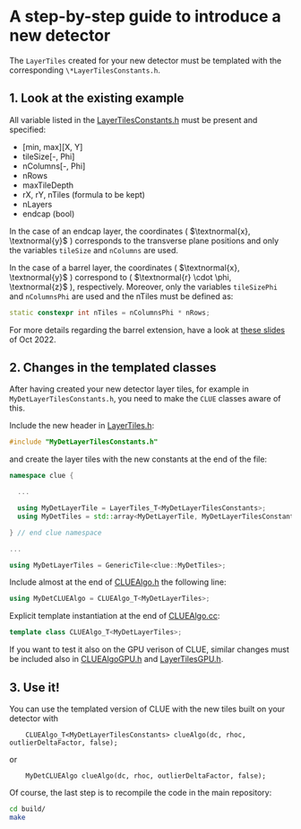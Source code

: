 # A step-by-step guide to introduce a new detector

The `LayerTiles` created for your new detector must be templated with 
the corresponding `\*LayerTilesConstants.h`.

## 1. Look at the existing example

All variable listed in the [LayerTilesConstants.h](LayerTilesConstants.h) must be present and specified:
* [min, max][X, Y]
* tileSize[-, Phi]
* nColumns[-, Phi]
* nRows
* maxTileDepth
* rX, rY, nTiles (formula to be kept)
* nLayers
* endcap (bool)

In the case of an endcap layer, the coordinates ( $\textnormal{x}, \textnormal{y}$ ) 
corresponds to the transverse plane positions and only the variables `tileSize` and `nColumns` are used.

In the case of a barrel layer, the coordinates ( $\textnormal{x}, \textnormal{y}$ ) correspond to ( $\textnormal{r} \cdot \phi, \textnormal{z}$ ), respectively.
Moreover, only the variables `tileSizePhi` and `nColumnsPhi` are used and the nTiles must be defined as:
```c++
static constexpr int nTiles = nColumnsPhi * nRows;
```

For more details regarding the barrel extension, have a look at [these slides](https://indico.cern.ch/event/1207900/#3-k4clue-update)
of Oct 2022.
 
## 2. Changes in the templated classes 

After having created your new detector layer tiles, for example in `MyDetLayerTilesConstants.h`,
you need to make the `CLUE` classes aware of this.

Include the new header in [LayerTiles.h](LayerTiles.h):
```c++
#include "MyDetLayerTilesConstants.h"
```
and create the layer tiles with the new constants at the end of the file:
```c++
namespace clue {

  ...

  using MyDetLayerTile = LayerTiles_T<MyDetLayerTilesConstants>;
  using MyDetTiles = std::array<MyDetLayerTile, MyDetLayerTilesConstants::nLayers>;

} // end clue namespace

...

using MyDetLayerTiles = GenericTile<clue::MyDetTiles>;
```

Include almost at the end of [CLUEAlgo.h](CLUEAlgo.h) the following line:
```c++
using MyDetCLUEAlgo = CLUEAlgo_T<MyDetLayerTiles>;
```

Explicit template instantiation at the end of [CLUEAlgo.cc](../src/CLUEAlgo.cc):
```c++
template class CLUEAlgo_T<MyDetLayerTiles>;
```

If you want to test it also on the GPU verison of CLUE, 
similar changes must be included also in [CLUEAlgoGPU.h](CLUEAlgoGPU.h) and [LayerTilesGPU.h](LayerTilesGPU.h).
 
## 3. Use it! 

You can use the templated version of CLUE with the new tiles built on your detector with
```
    CLUEAlgo_T<MyDetLayerTilesConstants> clueAlgo(dc, rhoc, outlierDeltaFactor, false);
```
or
```
    MyDetCLUEAlgo clueAlgo(dc, rhoc, outlierDeltaFactor, false);
```

Of course, the last step is to recompile the code in the main repository:
```bash
cd build/
make
```



